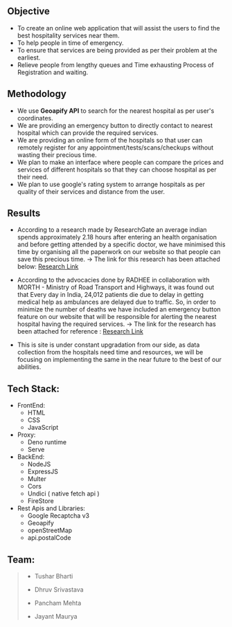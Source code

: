 ## Objective

- To create an online web application that will assist the users to find the best hospitality services near them.
- To help people in time of emergency.
- To ensure that services are being provided as per their problem at the earliest.
- Relieve people from lengthy queues and Time exhausting Process of Registration and waiting.

## Methodology

- We use **Geoapify API** to search for the nearest hospital as per user's coordinates.
- We are providing an emergency button to directly contact to nearest hospital which can provide the required services.
- We are providing an online form of the hospitals so that user can remotely register for any appointment/tests/scans/checkups without wasting their precious time.
- We plan to make an interface where people can compare the prices and services of different hospitals so that they can choose hospital as per their need.
-  We plan to use google's rating system to arrange hospitals as per quality of their services and distance from the user.

## Results

- According to a research made by ResearchGate an average indian spends approximately 2.18 hours after entering an health organisation and before getting attended by a specific doctor, we have minimised this time by organising all the paperwork on our website so that people can save this precious time. 
-> The link for this research has been attached below: [Research Link](https://www.researchgate.net/publication/349622625_The_long_wait_for_Health_in_India-A_study_of_waiting_time_for_patients_in_a_tertiary_care_hospital_in_Western_India)
- According to the advocacies done by RADHEE in collaboration with MORTH - Ministry of Road Transport and Highways, it was found out that Every day in India, 24,012 patients die due to delay in getting medical help as ambulances are delayed due to traffic. So, in order to minimize the number of deaths we have included an emergency button feature on our website that will be responsible for alerting the nearest hospital having the required services.
-> The link for the research has been attached for reference : [Research Link](https://radhee.com/advocacy/morth-road-safety/#:~:text=Every%20day%20in%20India%2C%2024%2C012,to%20help%20the%20critical%20patients.)

- This is site is under constant upgradation from our side, as data collection from the hospitals need time and resources, we will be focusing on implementing the same in the near future to the best of our abilities.

## Tech Stack:
- FrontEnd:
    - HTML
    - CSS
    - JavaScript
- Proxy:
   - Deno runtime
   - Serve
- BackEnd:
  - NodeJS
  - ExpressJS
  - Multer
  - Cors
  - Undici ( native fetch api )
  - FireStore
- Rest Apis and Libraries:
  - Google Recaptcha v3
  - Geoapify
  - openStreetMap
  - api.postalCode

## Team:

>* Tushar Bharti
>
>* Dhruv Srivastava
>
>* Pancham Mehta
>
>* Jayant Maurya
